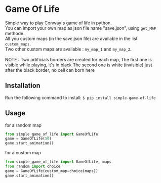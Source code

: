 # Game Of Life

Simple way to play Conway's game of life in python.<br>
You can import your own map as json file name "save.json", using `get_MAP` methode.<br>
All you custom maps (in the save.json file) are available in the list `custom_maps`.<br>
Two other custom maps are available : `my_map_1` and `my_map_2`.
<br>
<br>
NOTE : Two artificials borders are created for each map, 
The first one is visible while playing, it's in black
The second one is white (invisible) just after the black border, no cell can born here


## Installation

Run the following command to install:
```$ pip install simple-game-of-life ```

## Usage

for a random map
```python
from simple_game_of_life import GameOfLife
game = GameOfLife(50) 
game.start_animation()
```

for a custom map
```python
from simple_game_of_life import GameOfLife, maps
from random import choice
game = GameOfLife(custom_map=choice(maps))
game.start_animation()
```